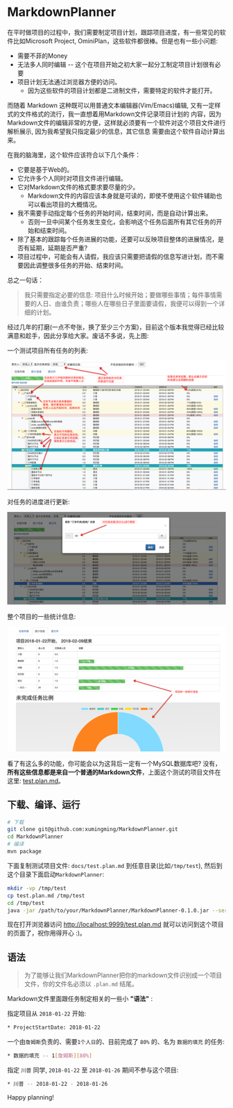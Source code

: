 # MarkdownPlanner

在平时做项目的过程中，我们需要制定项目计划，跟踪项目进度，有一些常见的软件比如Microsoft Project, OminiPlan，这些软件都很棒。但是也有一些小问题:

* 需要不菲的Money
* 无法多人同时编辑 -- 这个在项目开始之初大家一起分工制定项目计划很有必要
* 项目计划无法通过浏览器方便的访问。
  * 因为这些软件的项目计划都是二进制文件，需要特定的软件才能打开。

而随着 Markdown 这种既可以用普通文本编辑器(Vim/Emacs)编辑, 又有一定样式的文件格式的流行，我一直想着用Markdown文件记录项目计划的
内容，因为Markdown文件的编辑非常的方便，这样就必须要有一个软件对这个项目文件进行解析展示, 因为我希望我只指定最少的信息，其它信息
需要由这个软件自动计算出来。

在我的脑海里，这个软件应该符合以下几个条件：

* 它要是基于Web的。
* 它允许多个人同时对项目文件进行编辑。
* 它对Markdown文件的格式要求要尽量的少。
  * Markdown文件的内容应该本身就是可读的，即使不使用这个软件辅助也可以看出项目的大概情况。
* 我不需要手动指定每个任务的开始时间，结束时间，而是自动计算出来。
  * 否则一旦中间某个任务发生变化，会影响这个任务后面所有其它任务的开始和结束时间。
* 除了基本的跟踪每个任务进展的功能，还要可以反映项目整体的进展情况，是否有延期，延期是否严重?
* 项目过程中，可能会有人请假，我应该只需要把请假的信息写进计划，而不需要因此调整很多任务的开始、结束时间。

总之一句话：

> 我只需要指定必要的信息: 项目什么时候开始；要做哪些事情；每件事情需要的人日、由谁负责；哪些人在哪些日子里面要请假，我便可以得到一个详细的计划。

经过几年的打磨(一点不夸张，换了至少三个方案)，目前这个版本我觉得已经比较满意和趁手，因此分享给大家。废话不多说，先上图:

一个测试项目所有任务的列表:

![任务列表](/images/task-list.png)

对任务的进度进行更新:

![任务的进度进行更新](/images/update-task-progress.png)

整个项目的一些统计信息:

![项目统计信息](/images/project-stat.png)

看了有这么多的功能，你可能会以为这背后一定有一个MySQL数据库吧? 没有，**所有这些信息都是来自一个普通的Markdown文件**，上面这个测试的项目文件在这里: [test.plan.md](/test.plan.md)。

## 下载、编译、运行

``` bash
# 下载
git clone git@github.com:xumingming/MarkdownPlanner.git
cd MarkdownPlanner
# 编译
mvn package
```

下面复制测试项目文件: `docs/test.plan.md` 到任意目录(比如`/tmp/test`), 然后到这个目录下面启动`MarkdownPlanner`:

``` bash
mkdir -vp /tmp/test
cp test.plan.md /tmp/test
cd /tmp/test
java -jar /path/to/your/MarkdownPlanner/MarkdownPlanner-0.1.0.jar --server.port=9999
```

现在打开浏览器访问 [http://localhost:9999/test.plan.md](http://localhost:9999/test.plan.md) 就可以访问到这个项目的页面了，祝你用得开心 :)。

## 语法

> 为了能够让我们MarkdownPlanner把你的markdown文件识别成一个项目文件，你的文件名必须以 `.plan.md` 结尾。

Markdown文件里面跟任务制定相关的一些小 **"语法"** :

指定项目从 `2018-01-22` 开始:

``` bash
* ProjectStartDate: 2018-01-22
```


一个由`詹姆斯`负责的、需要`1个人日`的、目前完成了 `80%` 的、名为 `数据的填充` 的任务:

``` bash
* 数据的填充 -- 1[詹姆斯][80%]
```

指定 `川普` 同学, `2018-01-22` 至 `2018-01-26` 期间不参与这个项目:

``` bash
* 川普 -- 2018-01-22 - 2018-01-26
```

Happy planning!
